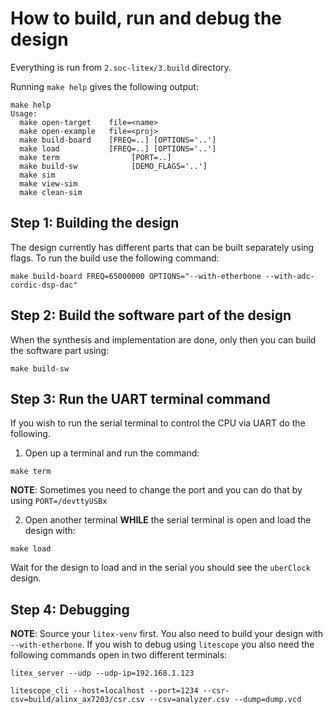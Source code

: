 # How to build, run and debug the design

Everything is run from `2.soc-litex/3.build` directory.

Running `make help` gives the following output:

```
make help
Usage:
  make open-target    file=<name>
  make open-example   file=<proj>
  make build-board    [FREQ=..] [OPTIONS='..']
  make load           [FREQ=..] [OPTIONS='..']
  make term                [PORT=..]
  make build-sw            [DEMO_FLAGS='..']
  make sim
  make view-sim
  make clean-sim
```

## Step 1: Building the design

The design currently has different parts that can be built separately using flags. To run the build use the following command:
```
make build-board FREQ=65000000 OPTIONS="--with-etherbone --with-adc-cordic-dsp-dac"
```

## Step 2: Build the software part of the design

When the synthesis and implementation are done, only then you can build the software part using:
```
make build-sw
```

## Step 3: Run the UART terminal command

If you wish to run the serial terminal to control the CPU via UART do the following.

1. Open up a terminal and run the command:
```
make term
```

**NOTE**: Sometimes you need to change the port and you can do that by using `PORT=/devttyUSBx`

2. Open another terminal **WHILE** the serial terminal is open and load the design with:
```
make load
```

Wait for the design to load and in the serial you should see the `uberClock` design.


## Step 4: Debugging

**NOTE**: Source your `litex-venv` first. You also need to build your design with `--with-etherbone`.
If you wish to debug using `litescope` you also need the following commands open in two different terminals:
```
litex_server --udp --udp-ip=192.168.1.123
```

```
litescope_cli --host=localhost --port=1234 --csr-csv=build/alinx_ax7203/csr.csv --csv=analyzer.csv --dump=dump.vcd
```


